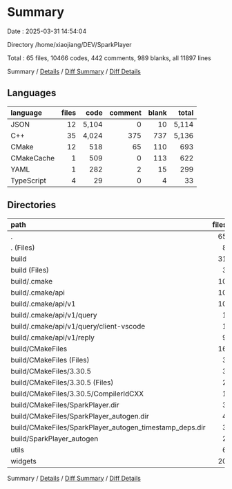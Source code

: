 # Summary

Date : 2025-03-31 14:54:04

Directory /home/xiaojiang/DEV/SparkPlayer

Total : 65 files,  10466 codes, 442 comments, 989 blanks, all 11897 lines

Summary / [Details](details.md) / [Diff Summary](diff.md) / [Diff Details](diff-details.md)

## Languages
| language | files | code | comment | blank | total |
| :--- | ---: | ---: | ---: | ---: | ---: |
| JSON | 12 | 5,104 | 0 | 10 | 5,114 |
| C++ | 35 | 4,024 | 375 | 737 | 5,136 |
| CMake | 12 | 518 | 65 | 110 | 693 |
| CMakeCache | 1 | 509 | 0 | 113 | 622 |
| YAML | 1 | 282 | 2 | 15 | 299 |
| TypeScript | 4 | 29 | 0 | 4 | 33 |

## Directories
| path | files | code | comment | blank | total |
| :--- | ---: | ---: | ---: | ---: | ---: |
| . | 65 | 10,466 | 442 | 989 | 11,897 |
| . (Files) | 8 | 855 | 142 | 171 | 1,168 |
| build | 31 | 7,511 | 120 | 385 | 8,016 |
| build (Files) | 3 | 675 | 7 | 123 | 805 |
| build/.cmake | 10 | 4,661 | 0 | 9 | 4,670 |
| build/.cmake/api | 10 | 4,661 | 0 | 9 | 4,670 |
| build/.cmake/api/v1 | 10 | 4,661 | 0 | 9 | 4,670 |
| build/.cmake/api/v1/query | 1 | 1 | 0 | 0 | 1 |
| build/.cmake/api/v1/query/client-vscode | 1 | 1 | 0 | 0 | 1 |
| build/.cmake/api/v1/reply | 9 | 4,660 | 0 | 9 | 4,669 |
| build/CMakeFiles | 16 | 1,707 | 112 | 251 | 2,070 |
| build/CMakeFiles (Files) | 3 | 461 | 27 | 39 | 527 |
| build/CMakeFiles/3.30.5 | 3 | 793 | 64 | 181 | 1,038 |
| build/CMakeFiles/3.30.5 (Files) | 2 | 86 | 2 | 30 | 118 |
| build/CMakeFiles/3.30.5/CompilerIdCXX | 1 | 707 | 62 | 151 | 920 |
| build/CMakeFiles/SparkPlayer.dir | 3 | 77 | 7 | 10 | 94 |
| build/CMakeFiles/SparkPlayer_autogen.dir | 4 | 361 | 7 | 11 | 379 |
| build/CMakeFiles/SparkPlayer_autogen_timestamp_deps.dir | 3 | 15 | 7 | 10 | 32 |
| build/SparkPlayer_autogen | 2 | 468 | 1 | 2 | 471 |
| utils | 6 | 990 | 75 | 155 | 1,220 |
| widgets | 20 | 1,110 | 105 | 278 | 1,493 |

Summary / [Details](details.md) / [Diff Summary](diff.md) / [Diff Details](diff-details.md)